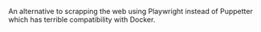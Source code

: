 An alternative to scrapping the web using Playwright instead of Puppetter which has terrible compatibility with Docker.
